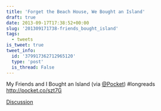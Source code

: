 ```yaml
---
title: 'Forget the Beach House, We Bought an Island'
draft: true
date: 2013-09-17T17:38:52+00:00
slug: '201309171738-friends_bought_island'
tags:
  - tweets
is_tweet: true
tweet_info:
  id: '379917362712965120'
  type: 'post'
  is_thread: False
---
```




My Friends and I Bought an Island (via [@Pocket](https://x.com/Pocket)) #longreads <http://pocket.co/szt7G>

[Discussion](https://x.com/sytelus/status/379917362712965120)

